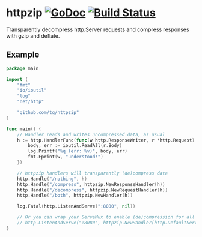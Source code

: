 # httpzip [![GoDoc](https://godoc.org/github.com/tg/httpzip?status.svg)](https://godoc.org/github.com/tg/httpzip) [![Build Status](https://travis-ci.org/tg/httpzip.svg?branch=master)](https://travis-ci.org/tg/httpzip)
Transparently decompress http.Server requests and compress responses with gzip and deflate.

## Example
```go
package main

import (
	"fmt"
	"io/ioutil"
	"log"
	"net/http"

	"github.com/tg/httpzip"
)

func main() {
	// Handler reads and writes uncompressed data, as usual
	h := http.HandlerFunc(func(w http.ResponseWriter, r *http.Request) {
		body, err := ioutil.ReadAll(r.Body)
		log.Printf("%q (err: %v)", body, err)
		fmt.Fprint(w, "understood!")
	})

	// httpzip handlers will transparently (de)compress data
	http.Handle("/nothing", h)
	http.Handle("/compress", httpzip.NewResponseHandler(h))
	http.Handle("/decompress", httpzip.NewRequestHandler(h))
	http.Handle("/both", httpzip.NewHandler(h))

	log.Fatal(http.ListenAndServe(":8080", nil))

	// Or you can wrap your ServeMux to enable (de)compression for all handlers at once:
	// http.ListenAndServe(":8080", httpzip.NewHandler(http.DefaultServeMux))
}
```